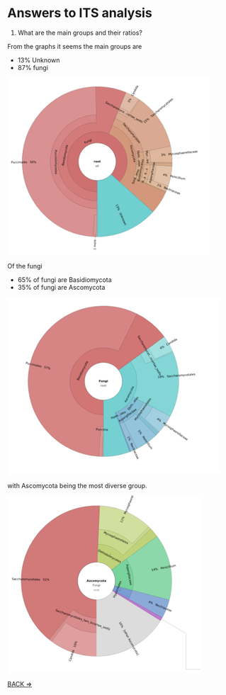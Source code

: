 # Answers to ITS analysis

1. What are the main groups and their ratios?

From the graphs it seems the main groups are

  * 13% Unknown 
  * 87% fungi

<img src="figures/its_1.png" height="400px">

Of the fungi 

  * 65% of fungi are Basidiomycota
  * 35% of fungi are Ascomycota

<img src="figures/its_2.png" height="400px">

with Ascomycota being the most diverse group.

<img src="figures/its_3.png" height="400px">

<p align="left"><a href="https://bluemountainsanalytics.github.io/bma_ont_biosec_2022/ITS.html">BACK =></a>
</p>
